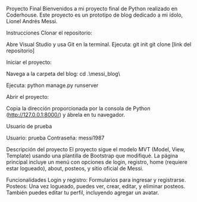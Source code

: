 Proyecto Final
Bienvenidos a mi proyecto final de Python realizado en Coderhouse. Este proyecto es un prototipo de blog 
dedicado a mi ídolo, Lionel Andrés Messi.

Instrucciones
Clonar el repositorio:

Abre Visual Studio y usa Git en la terminal.
Ejecuta:
git init
git clone [link del repositorio]

Iniciar el proyecto:

Navega a la carpeta del blog:
cd .\messi_blog\

Ejecuta:
python manage.py runserver

Abrir el proyecto:

Copia la dirección proporcionada por la consola de Python (http://127.0.0.1:8000/) y ábrela en tu navegador.

Usuario de prueba

Usuario: prueba
Contraseña: messi1987

Descripción del proyecto
El proyecto sigue el modelo MVT (Model, View, Template) usando una plantilla de Bootstrap que modifiqué. La página 
principal incluye un menú con opciones de login, registro, home (requiere estar logueado), about, posteos, y sitio oficial de Messi.

Funcionalidades
Login y registro: Formularios para ingresar y registrarse.
Posteos: Una vez logueado, puedes ver, crear, editar, y eliminar posteos. También puedes editar tu perfil, incluyendo agregar un avatar.
